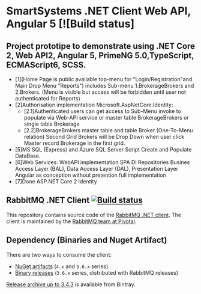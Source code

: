 # SmartSystems .NET Client Web API, Angular 5 [![Build status]
## Project prototipe to demonstrate using .NET Core 2, Web API2, Angular 5, PrimeNG 5.0,TypeScript, ECMAScript6, SCSS.
* [1](Home Page is public available top-menu for "Login/Registration"and Main Drop Menu "Reports") 
	includes Sub-menu 1.BrokerageBrokers and 2.Brokers. 
	(Menu is visible but access will be forbidden until user not authenticated for Reports)
* [2]Authorisation implementation Microsoft.AspNetCore.Identity:
	* [2.1]Authenticated users can get access to Sub-Menu invoke to populate via  Web-API service 
	or master table BrokerageBrokers or single table Brokerage 
	* [2.2]BrokerageBrokers master table and table Broker (One-To-Menu relation) 
	Second Grid Brokers will be  Drop Down when user click  Master record Brokerage in the first grid.
* [5]MS SQL (Express) and Azure SQL Server Script Create and Populate DataBase.
* [6]Web Services: WebAPI implementation SPA DI Repositories Busines Access Layer (BAL), Data Access Layer (DAL), Presentation Layer Angular as conception without pretention  full  implementation
* [7]Done ASP.NET Core 2 Identity



## RabbitMQ .NET Client [![Build status](https://ci.appveyor.com/api/projects/status/33srpo7owl1h3y4e?svg=true)](https://ci.appveyor.com/project/rabbitmq/rabbitmq-dotnet-client)

This repository contains source code of the [RabbitMQ .NET client](http://www.rabbitmq.com/dotnet.html).
The client is maintained by the [RabbitMQ team at Pivotal](http://github.com/rabbitmq/).


## Dependency (Binaries and Nuget Artifact)

There are two ways to consume the client:

 * [NuGet artifacts](https://www.nuget.org/packages/RabbitMQ.Client/) (`4.x` and `3.6.x` series)
 * [Binary releases](https://github.com/rabbitmq/rabbitmq-server/releases) (`3.6.x` series, distributed with RabbitMQ releases)

[Release archive up to 3.4.3](https://bintray.com/rabbitmq/archive/rabbitmq-dotnet-client) is available from Bintray.

